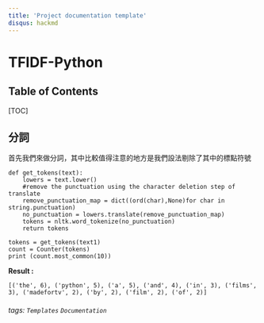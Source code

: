 ```yaml
---
title: 'Project documentation template'
disqus: hackmd
---
```


TFIDF-Python
===


## Table of Contents

[TOC]

## 分詞

首先我們來做分詞，其中比較值得注意的地方是我們設法剔除了其中的標點符號
```gherkin=
def get_tokens(text):
	lowers = text.lower()
	#remove the punctuation using the character deletion step of translate
	remove_punctuation_map = dict((ord(char),None)for char in string.punctuation)
	no_punctuation = lowers.translate(remove_punctuation_map)
	tokens = nltk.word_tokenize(no_punctuation)
	return tokens

tokens = get_tokens(text1)
count = Counter(tokens)
print (count.most_common(10))
```

**Result :**
```gherkin=
[('the', 6), ('python', 5), ('a', 5), ('and', 4), ('in', 3), ('films', 3), ('madefortv', 2), ('by', 2), ('film', 2), ('of', 2)]
```



###### tags: `Templates` `Documentation`
